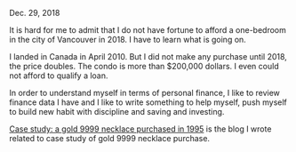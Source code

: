 Dec. 29, 2018<br>

It is hard for me to admit that I do not have fortune to afford a one-bedroom in the city of Vancouver in 2018. I have to learn what is going on. <br>

I landed in Canada in April 2010. But I did not make any purchase until 2018, the price doubles. The condo is more than $200,000 dollars. I even could not afford to qualify a loan. <br>

In order to understand myself in terms of personal finance, I like to review finance data I have and I like to write something to help myself, push myself to build new habit with discipline and saving and investing. <br>

[Case study: a gold 9999 necklace purchased in 1995](http://juliachencoding.blogspot.com/2018/12/case-study-gold-999-necklace-purchased.html) is the blog I wrote related to case study of gold 9999 necklace purchase. <br>

